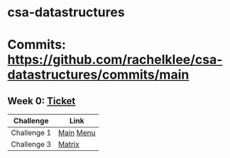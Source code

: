 # csa-datastructures

# Commits: https://github.com/rachelklee/csa-datastructures/commits/main

## Week 0: [Ticket](https://github.com/rachelklee/csa-datastructures/issues/1)
| Challenge | Link |
| -- | -- |
| Challenge 1 | [Main](https://github.com/rachelklee/csa-datastructures/blob/main/src/Main.java) [Menu](https://github.com/rachelklee/csa-datastructures/blob/main/src/Menu.java) | | Challenge 2 | [Int By Reference](https://github.com/rachelklee/csa-datastructures/blob/main/src/IntByReference.java) |
| Challenge 3 | [Matrix](https://github.com/rachelklee/csa-datastructures/blob/main/src/Matrix.java) |
